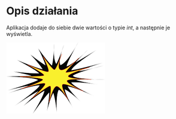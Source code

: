 # Opis działania

Aplikacja dodaje do siebie dwie wartości o typie *int*, a następnie je wyświetla.

![Logo](/image.png)